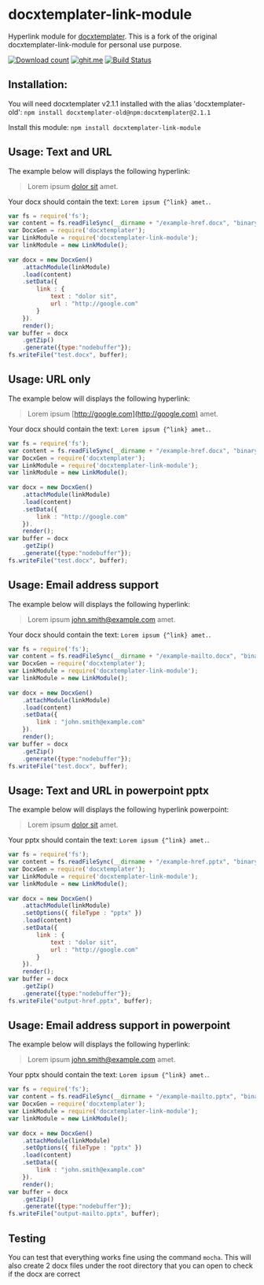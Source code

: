 
# docxtemplater-link-module
Hyperlink module for [docxtemplater](https://github.com/open-xml-templating/docxtemplater). This is a fork of the original docxtemplater-link-module for personal use purpose.

[![Download count](https://img.shields.io/npm/dt/docxtemplater-link-module.svg?style=flat)](https://www.npmjs.org/package/docxtemplater-link-module)
[![ghit.me](https://ghit.me/badge.svg?repo=sujith3g/docxtemplater-link-module)](https://ghit.me/repo/sujith3g/docxtemplater-link-module)
[![Build Status](https://travis-ci.org/sujith3g/docxtemplater-link-module.svg?branch=master)](https://travis-ci.org/sujith3g/docxtemplater-link-module)

## Installation:
You will need docxtemplater v2.1.1 installed with the alias 'docxtemplater-old': `npm install docxtemplater-old@npm:docxtemplater@2.1.1`

Install this module: `npm install docxtemplater-link-module`

## Usage: Text and URL

The example below will displays the following hyperlink:
> Lorem ipsum [dolor sit](http://google.com) amet.

Your docx should contain the text: `Lorem ipsum {^link} amet.`.

```js
var fs = require('fs');
var content = fs.readFileSync(__dirname + "/example-href.docx", "binary");
var DocxGen = require('docxtemplater');
var LinkModule = require('docxtemplater-link-module');
var linkModule = new LinkModule();
 
var docx = new DocxGen()
	.attachModule(linkModule)
	.load(content)
	.setData({
		link : {
			text : "dolor sit",
			url : "http://google.com"
		}
	}).
	render();
var buffer = docx
	.getZip()
	.generate({type:"nodebuffer"});
fs.writeFile("test.docx", buffer);
```

## Usage: URL only

The example below will displays the following hyperlink:
> Lorem ipsum [http://google.com](http://google.com) amet.

Your docx should contain the text: `Lorem ipsum {^link} amet.`.

```js
var fs = require('fs');
var content = fs.readFileSync(__dirname + "/example-href.docx", "binary");
var DocxGen = require('docxtemplater');
var LinkModule = require('docxtemplater-link-module');
var linkModule = new LinkModule();
 
var docx = new DocxGen()
	.attachModule(linkModule)
	.load(content)
	.setData({
		link : "http://google.com"
	}).
	render();
var buffer = docx
	.getZip()
	.generate({type:"nodebuffer"});
fs.writeFile("test.docx", buffer);
```

## Usage: Email address support

The example below will displays the following hyperlink:
> Lorem ipsum [john.smith@example.com](mailto:john.smith@example.com) amet.

Your docx should contain the text: `Lorem ipsum {^link} amet.`.

```js
var fs = require('fs');
var content = fs.readFileSync(__dirname + "/example-mailto.docx", "binary");
var DocxGen = require('docxtemplater');
var LinkModule = require('docxtemplater-link-module');
var linkModule = new LinkModule();
 
var docx = new DocxGen()
	.attachModule(linkModule)
	.load(content)
	.setData({
		link : "john.smith@example.com"
	}).
	render();
var buffer = docx
	.getZip()
	.generate({type:"nodebuffer"});
fs.writeFile("test.docx", buffer);
```

## Usage: Text and URL in powerpoint pptx

The example below will displays the following hyperlink powerpoint:
> Lorem ipsum [dolor sit](http://google.com) amet.

Your pptx should contain the text: `Lorem ipsum {^link} amet.`.

```js
var fs = require('fs');
var content = fs.readFileSync(__dirname + "/example-href.pptx", "binary");
var DocxGen = require('docxtemplater');
var LinkModule = require('docxtemplater-link-module');
var linkModule = new LinkModule();
 
var docx = new DocxGen()
	.attachModule(linkModule)
	.setOptions({ fileType : "pptx" })
	.load(content)
	.setData({
		link : {
			text : "dolor sit",
			url : "http://google.com"
		}
	}).
	render();
var buffer = docx
	.getZip()
	.generate({type:"nodebuffer"});
fs.writeFile("output-href.pptx", buffer);
```

## Usage: Email address support in powerpoint

The example below will displays the following hyperlink:
> Lorem ipsum [john.smith@example.com](mailto:john.smith@example.com) amet.

Your pptx should contain the text: `Lorem ipsum {^link} amet.`.

```js
var fs = require('fs');
var content = fs.readFileSync(__dirname + "/example-mailto.pptx", "binary");
var DocxGen = require('docxtemplater');
var LinkModule = require('docxtemplater-link-module');
var linkModule = new LinkModule();
 
var docx = new DocxGen()
	.attachModule(linkModule)
	.setOptions({ fileType : "pptx" })
	.load(content)
	.setData({
		link : "john.smith@example.com"
	}).
	render();
var buffer = docx
	.getZip()
	.generate({type:"nodebuffer"});
fs.writeFile("output-mailto.pptx", buffer);
```


## Testing 

You can test that everything works fine using the command `mocha`. This will also create 2 docx files under the root directory that you can open to check if the docx are correct

